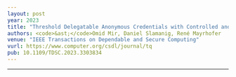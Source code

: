 ```yaml
---
layout: post
year: 2023
title: "Threshold Delegatable Anonymous Credentials with Controlled and Fine-Grained Delegation"
authors: <code>&ast;</code>Omid Mir, Daniel Slamanig, René Mayrhofer
venue: "IEEE Transactions on Dependable and Secure Computing"
vurl: https://www.computer.org/csdl/journal/tq
pub: 10.1109/TDSC.2023.3303834
---
```



---


